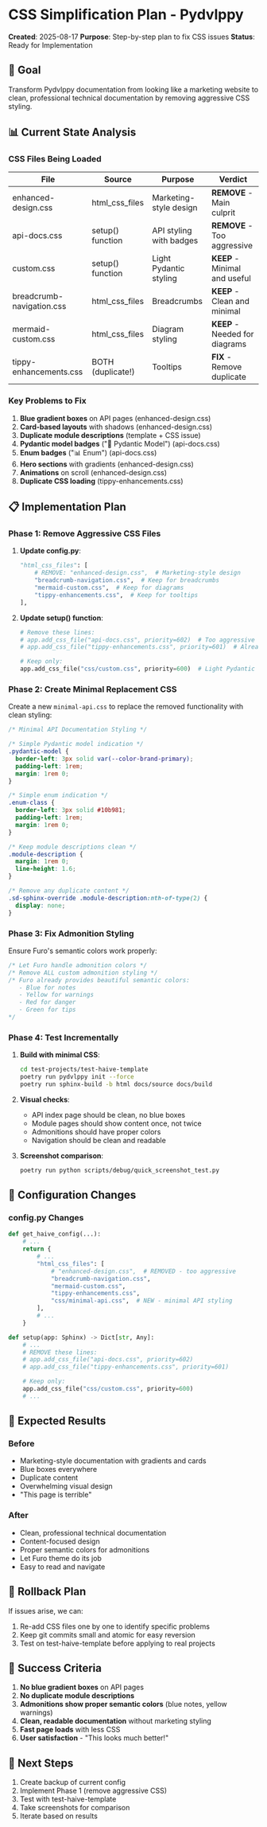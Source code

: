 # CSS Simplification Plan - Pydvlppy

**Created**: 2025-08-17
**Purpose**: Step-by-step plan to fix CSS issues
**Status**: Ready for Implementation

## 🎯 Goal

Transform Pydvlppy documentation from looking like a marketing website to clean, professional technical documentation by removing aggressive CSS styling.

## 📊 Current State Analysis

### CSS Files Being Loaded

| File                      | Source            | Purpose                 | Verdict                        |
| ------------------------- | ----------------- | ----------------------- | ------------------------------ |
| enhanced-design.css       | html_css_files    | Marketing-style design  | **REMOVE** - Main culprit      |
| api-docs.css              | setup() function  | API styling with badges | **REMOVE** - Too aggressive    |
| custom.css                | setup() function  | Light Pydantic styling  | **KEEP** - Minimal and useful  |
| breadcrumb-navigation.css | html_css_files    | Breadcrumbs             | **KEEP** - Clean and minimal   |
| mermaid-custom.css        | html_css_files    | Diagram styling         | **KEEP** - Needed for diagrams |
| tippy-enhancements.css    | BOTH (duplicate!) | Tooltips                | **FIX** - Remove duplicate     |

### Key Problems to Fix

1. **Blue gradient boxes** on API pages (enhanced-design.css)
2. **Card-based layouts** with shadows (enhanced-design.css)
3. **Duplicate module descriptions** (template + CSS issue)
4. **Pydantic model badges** ("🔧 Pydantic Model") (api-docs.css)
5. **Enum badges** ("📊 Enum") (api-docs.css)
6. **Hero sections** with gradients (enhanced-design.css)
7. **Animations** on scroll (enhanced-design.css)
8. **Duplicate CSS loading** (tippy-enhancements.css)

## 📋 Implementation Plan

### Phase 1: Remove Aggressive CSS Files

1. **Update config.py**:

   ```python
   "html_css_files": [
       # REMOVE: "enhanced-design.css",  # Marketing-style design
       "breadcrumb-navigation.css",  # Keep for breadcrumbs
       "mermaid-custom.css",  # Keep for diagrams
       "tippy-enhancements.css",  # Keep for tooltips
   ],
   ```

2. **Update setup() function**:

   ```python
   # Remove these lines:
   # app.add_css_file("api-docs.css", priority=602)  # Too aggressive
   # app.add_css_file("tippy-enhancements.css", priority=601)  # Already in config

   # Keep only:
   app.add_css_file("css/custom.css", priority=600)  # Light Pydantic styling
   ```

### Phase 2: Create Minimal Replacement CSS

Create a new `minimal-api.css` to replace the removed functionality with clean styling:

```css
/* Minimal API Documentation Styling */

/* Simple Pydantic model indication */
.pydantic-model {
  border-left: 3px solid var(--color-brand-primary);
  padding-left: 1rem;
  margin: 1rem 0;
}

/* Simple enum indication */
.enum-class {
  border-left: 3px solid #10b981;
  padding-left: 1rem;
  margin: 1rem 0;
}

/* Keep module descriptions clean */
.module-description {
  margin: 1rem 0;
  line-height: 1.6;
}

/* Remove any duplicate content */
.sd-sphinx-override .module-description:nth-of-type(2) {
  display: none;
}
```

### Phase 3: Fix Admonition Styling

Ensure Furo's semantic colors work properly:

```css
/* Let Furo handle admonition colors */
/* Remove ALL custom admonition styling */
/* Furo already provides beautiful semantic colors:
   - Blue for notes
   - Yellow for warnings  
   - Red for danger
   - Green for tips
*/
```

### Phase 4: Test Incrementally

1. **Build with minimal CSS**:

   ```bash
   cd test-projects/test-haive-template
   poetry run pydvlppy init --force
   poetry run sphinx-build -b html docs/source docs/build
   ```

2. **Visual checks**:
   - API index page should be clean, no blue boxes
   - Module pages should show content once, not twice
   - Admonitions should have proper colors
   - Navigation should be clean and readable

3. **Screenshot comparison**:
   ```bash
   poetry run python scripts/debug/quick_screenshot_test.py
   ```

## 🔧 Configuration Changes

### config.py Changes

```python
def get_haive_config(...):
    # ...
    return {
        # ...
        "html_css_files": [
            # "enhanced-design.css",  # REMOVED - too aggressive
            "breadcrumb-navigation.css",
            "mermaid-custom.css",
            "tippy-enhancements.css",
            "css/minimal-api.css",  # NEW - minimal API styling
        ],
        # ...
    }

def setup(app: Sphinx) -> Dict[str, Any]:
    # ...
    # REMOVE these lines:
    # app.add_css_file("api-docs.css", priority=602)
    # app.add_css_file("tippy-enhancements.css", priority=601)

    # Keep only:
    app.add_css_file("css/custom.css", priority=600)
    # ...
```

## 🎯 Expected Results

### Before

- Marketing-style documentation with gradients and cards
- Blue boxes everywhere
- Duplicate content
- Overwhelming visual design
- "This page is terrible"

### After

- Clean, professional technical documentation
- Content-focused design
- Proper semantic colors for admonitions
- Let Furo theme do its job
- Easy to read and navigate

## 🚀 Rollback Plan

If issues arise, we can:

1. Re-add CSS files one by one to identify specific problems
2. Keep git commits small and atomic for easy reversion
3. Test on test-haive-template before applying to real projects

## 📝 Success Criteria

1. **No blue gradient boxes** on API pages
2. **No duplicate module descriptions**
3. **Admonitions show proper semantic colors** (blue notes, yellow warnings)
4. **Clean, readable documentation** without marketing styling
5. **Fast page loads** with less CSS
6. **User satisfaction** - "This looks much better!"

## 🔗 Next Steps

1. Create backup of current config
2. Implement Phase 1 (remove aggressive CSS)
3. Test with test-haive-template
4. Take screenshots for comparison
5. Iterate based on results
